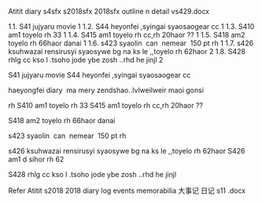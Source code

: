  Atitit diary s4sfx s2018sfx 2018sfx outline n detail vs429.docx

1.1. S41   jujyaru movie	1
1.2. S44  heyonfei ,syingai syaosaogear cc	1
1.3. S410 am1 toyelo  rh 33	1
1.4. S415 am1 toyelo rh cc,rh 20haor ??	1
1.5. S418 am2 toyelo rh 66haor danai	1
1.6. s423 syaolin  can  nemear  150 pt rh	1
1.7. s426 ksuhwazai rensirusyi syaosywe bg na ks le  ,,toyelo rh  62haor	2
1.8. S428 rhlg cc  kso l .tsoho jode ybe zosh ..rhd he jinjl	2

S41   jujyaru movie
S44  heyonfei ,syingai syaosaogear cc

haeyongfei diary  ma mery zendshao..lvlweilweir maoi gonsi

rh
S410 am1 toyelo  rh 33
S415 am1 toyelo rh cc,rh 20haor ??


S418 am2 toyelo rh 66haor danai

s423 syaolin  can  nemear  150 pt rh


s426 ksuhwazai rensirusyi syaosywe bg na ks le  ,,toyelo rh  62haor
S426 am1 d sihor rh 62




S428 rhlg cc  kso l .tsoho jode ybe zosh ..rhd he jinjl 

Refer
Atitit s2018 2018 diary log  events memorabilia 大事记 日记  s11 .docx

